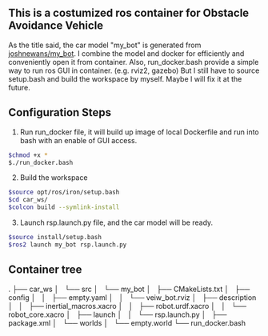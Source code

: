## This is a costumized ros container for Obstacle Avoidance Vehicle
As the title said, the car model "my_bot" is generated from [joshnewans/my_bot](https://github.com/joshnewans/my_bot).
I combine the model and docker for efficiently and conveniently open it from container.
Also, run_docker.bash provide a simple way to run ros GUI in container. (e.g. rviz2, gazebo)
But I still have to source setup.bash and build the workspace by myself. Maybe I will fix it at the future.

## Configuration Steps
1. Run run_docker file, it will build up image of local Dockerfile and run into bash with an enable of GUI access.
```bash
$chmod +x *
$./run_docker.bash
```

2. Build the workspace
```bash
$source opt/ros/iron/setup.bash
$cd car_ws/
$colcon build --symlink-install
``` 

3. Launch rsp.launch.py file, and the car model will be ready.
```bash
$source install/setup.bash
$ros2 launch my_bot rsp.launch.py
```

## Container tree
.
├── car_ws
│   └── src
│       └── my_bot
│           ├── CMakeLists.txt
│           ├── config
│           │   ├── empty.yaml
│           │   └── veiw_bot.rviz
│           ├── description
│           │   ├── inertial_macros.xacro
│           │   ├── robot.urdf.xacro
│           │   └── robot_core.xacro
│           ├── launch
│           │   └── rsp.launch.py
│           ├── package.xml
│           └── worlds
│               └── empty.world
└── run_docker.bash
